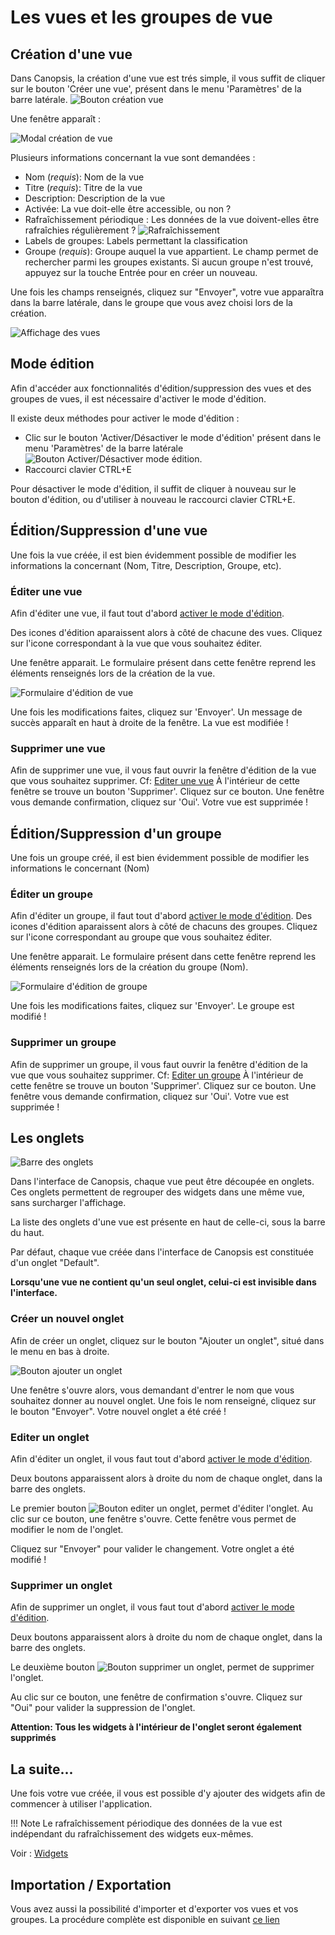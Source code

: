 # Les vues et les groupes de vue

## Création d'une vue

Dans Canopsis, la création d'une vue est trés simple, il vous suffit de cliquer sur le bouton 'Créer une vue', présent dans le menu 'Paramètres' de la barre latérale.
![Bouton création vue ](./img/bouton_creation_vue.png  "Bouton création vue ")

Une fenêtre apparaît :

![Modal création de vue](./img/modal_creation_vue.png  "Modal création de vue")

Plusieurs informations concernant la vue sont demandées :

* Nom (*requis*): Nom de la vue
* Titre (*requis*): Titre de la vue
* Description: Description de la vue
* Activée: La vue doit-elle être accessible, ou non ?
* Rafraîchissement périodique : Les données de la vue doivent-elles être rafraîchies régulièrement ?
![Rafraîchissement](./img/rafraichissement_vues.png  "Rafraîchissement des vues")
* Labels de groupes: Labels permettant la classification
* Groupe (*requis*): Groupe auquel la vue appartient. Le champ permet de rechercher parmi les groupes existants. Si aucun groupe n'est trouvé, appuyez sur la touche Entrée pour en créer un nouveau.

Une fois les champs renseignés, cliquez sur "Envoyer", votre vue apparaîtra dans la barre latérale, dans le groupe que vous avez choisi lors de la création.

![Affichage des vues](./img/affichage_vues.gif  "Affichage des vues")

## Mode édition

Afin d'accéder aux fonctionnalités d'édition/suppression des vues et des groupes de vues, il est nécessaire d'activer le mode d'édition.

Il existe deux méthodes pour activer le mode d'édition :

- Clic sur le bouton 'Activer/Désactiver le mode d'édition' présent dans le menu 'Paramètres' de la barre latérale
![Bouton Activer/Désactiver mode édition](./img/toggle_edition_mode_button.png  "Bouton Activer/Désactiver mode édition").
- Raccourci clavier CTRL+E

Pour désactiver le mode d'édition, il suffit de cliquer à nouveau sur le bouton d'édition, ou d'utiliser à nouveau le raccourci clavier CTRL+E.

## Édition/Suppression d'une vue

Une fois la vue créée, il est bien évidemment possible de modifier les informations la concernant (Nom, Titre, Description, Groupe, etc).

### Éditer une vue

Afin d'éditer une vue, il faut tout d'abord [activer le mode d'édition](#mode-edition).

Des icones d'édition aparaissent alors à côté de chacune des vues. Cliquez sur l'icone correspondant à la vue que vous souhaitez éditer.

Une fenêtre apparait. Le formulaire présent dans cette fenêtre reprend les éléments renseignés lors de la création de la vue.

![Formulaire d'édition de vue](./img/edition_vue.png  "Formulaire d'édition de vue")

Une fois les modifications faites, cliquez sur 'Envoyer'. Un message de succès apparaît en haut à droite de la fenêtre. La vue est modifiée !

### Supprimer une vue

Afin de supprimer une vue, il vous faut ouvrir la fenêtre d'édition de la vue que vous souhaitez supprimer. Cf: [Editer une vue](#editer-une-vue)
À l'intérieur de cette fenêtre se trouve un bouton 'Supprimer'. Cliquez sur ce bouton. Une fenêtre vous demande confirmation, cliquez sur 'Oui'. Votre vue est supprimée !

## Édition/Suppression d'un groupe

Une fois un groupe créé, il est bien évidemment possible de modifier les informations le concernant (Nom)

### Éditer un groupe

Afin d'éditer un groupe, il faut tout d'abord [activer le mode d'édition](#mode-edition).
Des icones d'édition aparaissent alors à côté de chacuns des groupes. Cliquez sur l'icone correspondant au groupe que vous souhaitez éditer.

Une fenêtre apparait. Le formulaire présent dans cette fenêtre reprend les éléments renseignés lors de la création du groupe (Nom).

![Formulaire d'édition de groupe](./img/edition_groupe.png  "Formulaire d'édition de groupe")

Une fois les modifications faites, cliquez sur 'Envoyer'. Le groupe est modifié !

### Supprimer un groupe

Afin de supprimer un groupe, il vous faut ouvrir la fenêtre d'édition de la vue que vous souhaitez supprimer. Cf: [Editer un groupe](#editer-un-groupe)
À l'intérieur de cette fenêtre se trouve un bouton 'Supprimer'. Cliquez sur ce bouton. Une fenêtre vous demande confirmation, cliquez sur 'Oui'. Votre vue est supprimée !

## Les onglets

![Barre des onglets](./img/tabs_bar.png  "Barre des onglets")

Dans l'interface de Canopsis, chaque vue peut être découpée en onglets.
Ces onglets permettent de regrouper des widgets dans une même vue, sans surcharger l'affichage.

La liste des onglets d'une vue est présente en haut de celle-ci, sous la barre du haut.

Par défaut, chaque vue créée dans l'interface de Canopsis est constituée d'un onglet "Default".

**Lorsqu'une vue ne contient qu'un seul onglet, celui-ci est invisible dans l'interface.**

### Créer un nouvel onglet

Afin de créer un onglet, cliquez sur le bouton "Ajouter un onglet", situé dans le menu en bas à droite.

![Bouton ajouter un onglet](./img/add_tab_button.png  "Bouton ajouter un onglet")

Une fenêtre s'ouvre alors, vous demandant d'entrer le nom que vous souhaitez donner au nouvel onglet. Une fois le nom renseigné, cliquez sur le bouton "Envoyer". Votre nouvel onglet a été créé !

### Editer un onglet

Afin d'éditer un onglet, il vous faut tout d'abord [activer le mode d'édition](#mode-edition).

Deux boutons apparaissent alors à droite du nom de chaque onglet, dans la barre des onglets.

Le premier bouton ![Bouton editer un onglet](./img/edit_tab_button.png  "Bouton editer un onglet"), permet d'éditer l'onglet.
Au clic sur ce bouton, une fenêtre s'ouvre. Cette fenêtre vous permet de modifier le nom de l'onglet.

Cliquez sur "Envoyer" pour valider le changement. Votre onglet a été modifié !

### Supprimer un onglet

Afin de supprimer un onglet, il vous faut tout d'abord [activer le mode d'édition](#mode-edition).

Deux boutons apparaissent alors à droite du nom de chaque onglet, dans la barre des onglets.

Le deuxième bouton ![Bouton supprimer un onglet](./img/delete_tab_button.png  "Bouton supprimer un onglet"), permet de supprimer l'onglet.

Au clic sur ce bouton, une fenêtre de confirmation s'ouvre. Cliquez sur "Oui" pour valider la suppression de l'onglet.

**Attention: Tous les widgets à l'intérieur de l'onglet seront également supprimés**


## La suite...

Une fois votre vue créée, il vous est possible d'y ajouter des widgets afin de commencer à utiliser l'application.  

!!! Note
    Le rafraîchissement périodique des données de la vue est indépendant du rafraîchissement des widgets eux-mêmes.

Voir : [Widgets](../index.md)

## Importation / Exportation

Vous avez aussi la possibilité d'importer et d'exporter vos vues et vos groupes. La procédure complète est disponible en suivant [ce lien](import-export.md)
